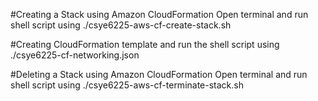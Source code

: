 #Creating a Stack using Amazon CloudFormation Open terminal and run shell script using ./csye6225-aws-cf-create-stack.sh

#Creating CloudFormation template and run the shell script using ./csye6225-cf-networking.json

#Deleting a Stack using Amazon CloudFormation Open terminal and run shell script using ./csye6225-aws-cf-terminate-stack.sh 
